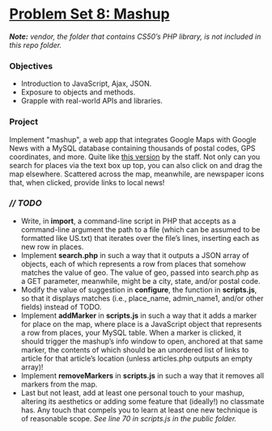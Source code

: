 # [Problem Set 8: Mashup](http://cdn.cs50.net/2016/x/psets/6/pset6/pset6.html)

***Note:*** *vendor, the folder that contains CS50’s PHP library, is not included in this repo folder.*

### Objectives
- Introduction to JavaScript, Ajax, JSON.
- Exposure to objects and methods.
- Grapple with real-world APIs and libraries.

### Project
Implement "mashup", a web app that integrates Google Maps with Google News with a MySQL database containing thousands of postal codes, GPS coordinates, and more. Quite like [this version](https://mashup.cs50.net/) by the staff. Not only can you search for places via the text box up top, you can also click on and drag the map elsewhere. Scattered across the map, meanwhile, are newspaper icons that, when clicked, provide links to local news!

### *// TODO*
- Write, in **import**, a command-line script in PHP that accepts as a command-line argument the path to a file (which can be assumed to be formatted like US.txt) that iterates over the file’s lines, inserting each as new row in places.
- Implement **search.php** in such a way that it outputs a JSON array of objects, each of which represents a row from places that somehow matches the value of geo. The value of geo, passed into search.php as a GET parameter, meanwhile, might be a city, state, and/or postal code.
- Modify the value of suggestion in **configure**, the function in **scripts.js**, so that it displays matches (i.e., place_name, admin_name1, and/or other fields) instead of TODO.
- Implement **addMarker** in **scripts.js** in such a way that it adds a marker for place on the map, where place is a JavaScript object that represents a row from places, your MySQL table. When a marker is clicked, it should trigger the mashup’s info window to open, anchored at that same marker, the contents of which should be an unordered list of links to article for that article’s location (unless articles.php outputs an empty array)!
- Implement **removeMarkers** in **scripts.js** in such a way that it removes all markers from the map.
- Last but not least, add at least one personal touch to your mashup, altering its aesthetics or adding some feature that (ideally!) no classmate has. Any touch that compels you to learn at least one new technique is of reasonable scope. *See line 70 in scripts.js in the public folder.*
